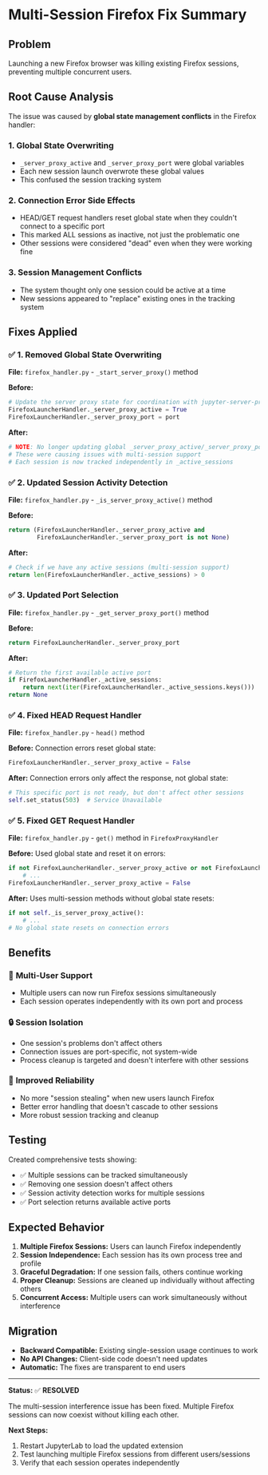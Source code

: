 # Multi-Session Firefox Fix Summary

## Problem
Launching a new Firefox browser was killing existing Firefox sessions, preventing multiple concurrent users.

## Root Cause Analysis
The issue was caused by **global state management conflicts** in the Firefox handler:

### 1. Global State Overwriting
- `_server_proxy_active` and `_server_proxy_port` were global variables
- Each new session launch overwrote these global values  
- This confused the session tracking system

### 2. Connection Error Side Effects
- HEAD/GET request handlers reset global state when they couldn't connect to a specific port
- This marked ALL sessions as inactive, not just the problematic one
- Other sessions were considered "dead" even when they were working fine

### 3. Session Management Conflicts
- The system thought only one session could be active at a time
- New sessions appeared to "replace" existing ones in the tracking system

## Fixes Applied

### ✅ 1. Removed Global State Overwriting
**File:** `firefox_handler.py` - `_start_server_proxy()` method

**Before:**
```python
# Update the server proxy state for coordination with jupyter-server-proxy
FirefoxLauncherHandler._server_proxy_active = True
FirefoxLauncherHandler._server_proxy_port = port
```

**After:**
```python
# NOTE: No longer updating global _server_proxy_active/_server_proxy_port
# These were causing issues with multi-session support
# Each session is now tracked independently in _active_sessions
```

### ✅ 2. Updated Session Activity Detection
**File:** `firefox_handler.py` - `_is_server_proxy_active()` method

**Before:**
```python
return (FirefoxLauncherHandler._server_proxy_active and 
        FirefoxLauncherHandler._server_proxy_port is not None)
```

**After:**
```python
# Check if we have any active sessions (multi-session support)
return len(FirefoxLauncherHandler._active_sessions) > 0
```

### ✅ 3. Updated Port Selection
**File:** `firefox_handler.py` - `_get_server_proxy_port()` method

**Before:**
```python
return FirefoxLauncherHandler._server_proxy_port
```

**After:**
```python
# Return the first available active port
if FirefoxLauncherHandler._active_sessions:
    return next(iter(FirefoxLauncherHandler._active_sessions.keys()))
return None
```

### ✅ 4. Fixed HEAD Request Handler
**File:** `firefox_handler.py` - `head()` method

**Before:** Connection errors reset global state:
```python
FirefoxLauncherHandler._server_proxy_active = False
```

**After:** Connection errors only affect the response, not global state:
```python
# This specific port is not ready, but don't affect other sessions
self.set_status(503)  # Service Unavailable
```

### ✅ 5. Fixed GET Request Handler  
**File:** `firefox_handler.py` - `get()` method in `FirefoxProxyHandler`

**Before:** Used global state and reset it on errors:
```python
if not FirefoxLauncherHandler._server_proxy_active or not FirefoxLauncherHandler._server_proxy_port:
    # ...
FirefoxLauncherHandler._server_proxy_active = False
```

**After:** Uses multi-session methods without global state resets:
```python
if not self._is_server_proxy_active():
    # ...
# No global state resets on connection errors
```

## Benefits

### 🎯 **Multi-User Support**
- Multiple users can now run Firefox sessions simultaneously
- Each session operates independently with its own port and process

### 🔒 **Session Isolation**
- One session's problems don't affect others
- Connection issues are port-specific, not system-wide
- Process cleanup is targeted and doesn't interfere with other sessions

### 🚀 **Improved Reliability**
- No more "session stealing" when new users launch Firefox
- Better error handling that doesn't cascade to other sessions
- More robust session tracking and cleanup

## Testing
Created comprehensive tests showing:
- ✅ Multiple sessions can be tracked simultaneously
- ✅ Removing one session doesn't affect others
- ✅ Session activity detection works for multiple sessions
- ✅ Port selection returns available active ports

## Expected Behavior
1. **Multiple Firefox Sessions:** Users can launch Firefox independently
2. **Session Independence:** Each session has its own process tree and profile
3. **Graceful Degradation:** If one session fails, others continue working
4. **Proper Cleanup:** Sessions are cleaned up individually without affecting others
5. **Concurrent Access:** Multiple users can work simultaneously without interference

## Migration
- **Backward Compatible:** Existing single-session usage continues to work
- **No API Changes:** Client-side code doesn't need updates
- **Automatic:** The fixes are transparent to end users

---

**Status:** ✅ **RESOLVED**

The multi-session interference issue has been fixed. Multiple Firefox sessions can now coexist without killing each other.

**Next Steps:**
1. Restart JupyterLab to load the updated extension
2. Test launching multiple Firefox sessions from different users/sessions
3. Verify that each session operates independently
